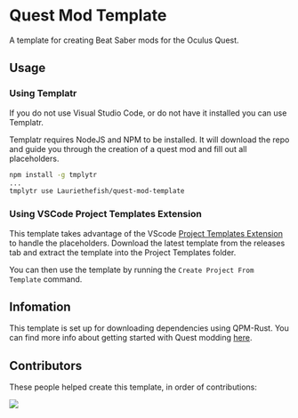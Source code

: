 # Quest Mod Template

A template for creating Beat Saber mods for the Oculus Quest. 


## Usage

### Using Templatr

If you do not use Visual Studio Code, or do not have it installed you can use Templatr.

Templatr requires NodeJS and NPM to be installed.
It will download the repo and guide you through the creation of a quest mod and fill out all placeholders.


```bash
npm install -g tmplytr
...
tmplytr use Lauriethefish/quest-mod-template
```

### Using VSCode Project Templates Extension

This template takes advantage of the VScode [Project Templates Extension](https://marketplace.visualstudio.com/items?itemName=cantonios.project-templates) to handle the placeholders. 
Download the latest template from the releases tab and extract the template into the Project Templates folder.

You can then use the template by running the `Create Project From Template` command.

## Infomation

<!-- Uses phaze's guide because it is the most up to date guide
 It is also being rewritten for 1.19+ and beyond with docsify -->
This template is set up for downloading dependencies using QPM-Rust. You can find more info about getting started with Quest modding [here](https://docs.phazed.xyz/beatsaber-modding).

## Contributors

These people helped create this template, in order of contributions:

<a href="https://github.com/lauriethefish/quest-mod-template/graphs/contributors">
  <img src="https://contrib.rocks/image?repo=lauriethefish/quest-mod-template" />
</a>
